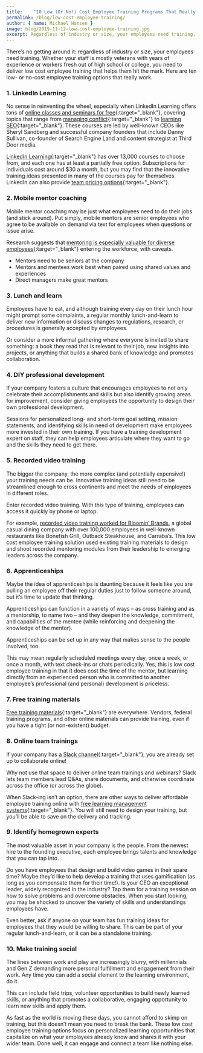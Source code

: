 ```yaml
---
title:    "10 Low (Or No!) Cost Employee Training Programs That Really Work"
permalink: /blog/low-cost-employee-training/
author: { name: Michael Hansen }
image: blog/2019-11-12-low-cost-employee-training.jpg
excerpt: Regardless of industry or size, your employees need training. Here are ten low- or no-cost employee training options that really work.
---
```


There’s no getting around it: regardless of industry or size, your employees need training. Whether your staff is mostly veterans with years of experience or workers fresh out of high school or college, you need to deliver low cost employee training that helps them hit the mark. Here are ten low- or no-cost employee training options that really work.
### 1. LinkedIn Learning 
No sense in reinventing the wheel, especially when LinkedIn Learning offers tons of [online classes and seminars for free](https://learning.linkedin.com/blog/education/10-free-linkedin-learning-courses-that-ll-make-you-a-better-prof){:target="_blank"}, covering topics that range from [managing conflict](https://www.linkedin.com/learning/fred-kofman-on-managing-conflict/listening-in-a-disarming-way){:target="_blank"} to [learning SEO](https://www.linkedin.com/learning/danny-sullivan-on-seo/welcome-and-introduction){:target="_blank"}. These courses are led by well-known CEOs like Sheryl Sandberg and successful company founders that include Danny Sullivan, co-founder of Search Engine Land and content strategist at Third Door media. 

[LinkedIn Learning](https://www.linkedin.com/learning/me){:target="_blank"} has over 13,000 courses to choose from, and each one has at least a partially free option. Subscriptions for individuals cost around $30 a month, but you may find that the innovative training ideas presented in many of the courses pay for themselves. LinkedIn can also provide [team pricing options](https://www.linkedin.com/learning/subscription/products){:target="_blank"}.

### 2. Mobile mentor coaching 

Mobile mentor coaching may be just what employees need to do their jobs (and stick around). Put simply, mobile mentors are senior employees who agree to be available on demand via text for employees when questions or issue arise. 

Research suggests that [mentoring is especially valuable for diverse employees](http://www.cpahq.org/cpahq/cpadocs/CWP%20Session%201%20Mentoring%20to%20Retain%20and%20Promote%20Employees.pdf){:target="_blank"} entering the workforce, with caveats. 

* Mentors need to be seniors at the company
* Mentors and mentees work best when paired using shared values and experiences
* Direct managers make great mentors

### 3. Lunch and learn

Employees have to eat, and although training every day on their lunch hour might prompt some complaints, a regular monthly lunch-and-learn to deliver new information or discuss changes to regulations, research, or procedures is generally accepted by employees. 

Or consider a more informal gathering where everyone is invited to share something: a book they read that is relevant to their job, new insights into projects, or anything that builds a shared bank of knowledge and promotes collaboration.

### 4. DIY professional development

If your company fosters a culture that encourages employees to not only celebrate their accomplishments and skills but also identify growing areas for improvement, consider giving employees the opportunity to design their own professional development.

Sessions for personalized long- and short-term goal setting, mission statements, and identifying skills in need of development make employees more invested in their own training. If you have a training development expert on staff, they can help employees articulate where they want to go and the skills they need to get there.

### 5. Recorded video training 

The bigger the company, the more complex (and potentially expensive!) your training needs can be. Innovative training ideas still need to be streamlined enough to cross continents and meet the needs of employees in different roles. 

Enter recorded video training. With this type of training, employees can access it quickly by phone or laptop.  

For example, [recorded video training worked for Bloomin’ Brands](/story/bloomin/), a global casual dining company with over 100,000 employees in well-known restaurants like Bonefish Grill, Outback Steakhouse, and Carraba’s. This low cost employee training solution used existing training materials to design and shoot recorded mentoring modules from their leadership to emerging leaders across the company. 

### 6. Apprenticeships 

Maybe the idea of apprenticeships is daunting because it feels like you are pulling an employee off their regular duties just to follow someone around, but it’s time to update that thinking. 

Apprenticeships can function in a variety of ways – as cross training and as a mentorship, to name two – and they deepen the knowledge, commitment, and capabilities of the mentee (while reinforcing and deepening the knowledge of the mentor). 

Apprenticeships can be set up in any way that makes sense to the people involved, too. 

This may mean regularly scheduled meetings every day, once a week, or once a month, with text check-ins or chats periodically. Yes, this is low cost employee training in that it does cost the time of the mentor, but learning directly from an experienced person who is committed to another employee’s professional (and personal) development is priceless.

### 7. Free training materials 

[Free training materials](https://www.opm.gov/WIKI/training/Low-Cost-Training-Options/Print.aspx){:target="_blank"} are everywhere. Vendors, federal training programs, and other online materials can provide training, even if you have a tight (or non-existent) budget. 

### 8. Online team trainings 

If your company has [a Slack channel](https://slack.com/){:target="_blank"}, you are already set up to collaborate online!

Why not use that space to deliver online team trainings and webinars? Slack lets team members lead Q&As, share documents, and otherwise coordinate across the office (or across the globe).

When Slack-ing isn’t an option, there are other ways to deliver affordable employee training online with [free learning management systems](https://blog.capterra.com/top-8-freeopen-source-lmss/){:target="_blank"}. You will still need to design your training, but you’ll be able to save on the delivery and tracking.

### 9. Identify homegrown experts

The most valuable asset in your company is the people. From the newest hire to the founding executive, each employee brings talents and knowledge that you can tap into. 

Do you have employees that design and build video games in their spare time? Maybe they’d like to help develop a training that uses gamification (as long as you compensate them for their time!). Is your CEO an exceptional leader, widely recognized in the industry? Tap them for a training session on how to solve problems and overcome obstacles. When you start looking, you may be shocked to uncover the variety of skills and understandings employees have. 

Even better, ask if anyone on your team has fun training ideas for employees that they would be willing to share. This can be part of your regular lunch-and-learn, or it can be a standalone training.

### 10. Make training social

The lines between work and play are increasingly blurry, with millennials and Gen Z demanding more personal fulfillment and engagement from their work.  Any time you can add a social element to the learning environment, do it. 

This can include field trips, volunteer opportunities to build newly learned skills, or anything that promotes a collaborative, engaging opportunity to learn new skills and apply them.

As fast as the world is moving these days, you cannot afford to skimp on training, but this doesn’t mean you need to break the bank. These low cost employee training options focus on personalized learning opportunities that capitalize on what your employees already know and shares it with your wider team. Done well, it can engage and connect a team like nothing else. 
